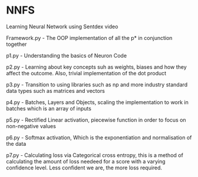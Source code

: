 # NNFS
Learning Neural Network using Sentdex video

Framework.py - The OOP implementation of all the p* in conjunction together

p1.py - Understanding the basics of Neuron Code

p2.py - Learning about key concepts suh as weights, biases and how they affect the outcome. Also, trivial implementation of the dot product

p3.py - Transition to using libraries such as np and more industry standard data types such as matrices and vectors

p4.py - Batches, Layers and Objects, scaling the implementation to work in batches which is an array of inputs 

p5.py - Rectified Linear activation, piecewise function in order to focus on non-negative values

p6.py - Softmax activation, Which is the exponentiation and normalisation of the data

p7.py - Calculating loss via Categorical cross entropy, this is a method of calculating the amount of loss needeed for a score with a varying confidence level. Less confident we are, the more loss required.